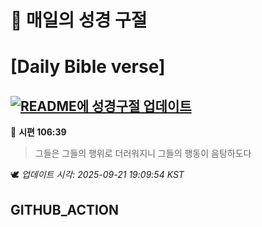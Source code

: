 # 🙏 매일의 성경 구절
# [Daily Bible verse]
## [![README에 성경구절 업데이트](https://github.com/DONGSUKA/first_test/actions/workflows/update-readme-bible.yml/badge.svg)](https://github.com/DONGSUKA/first_test/actions/workflows/update-readme-bible.yml)
<!-- START_BIBLE_VERSE -->
📖 **시편 106:39**
> 그들은 그들의 행위로 더러워지니 그들의 행동이 음탕하도다

🕊️ _업데이트 시각: 2025-09-21 19:09:54 KST_
  <!-- END_BIBLE_VERSE -->
## GITHUB_ACTION
